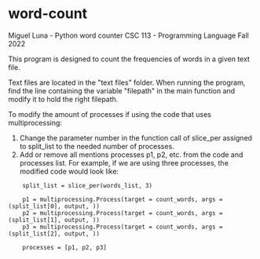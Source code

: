 # word-count
Miguel Luna - Python word counter
CSC 113 - Programming Language Fall 2022

This program is designed to count the frequencies of words in a given text file.

Text files are located in the "text files" folder. When running the program, find the line containing the variable "filepath" in the main function and
modify it to hold the right filepath.

To modify the amount of processes if using the code that uses multiprocessing:
1. Change the parameter number in the function call of slice_per assigned to split_list
to the needed number of processes.
2. Add or remove all mentions processes p1, p2, etc. from the code and processes list.
For example, if we are using three processes, the modified code would look like:
```
    split_list = slice_per(words_list, 3)

    p1 = multiprocessing.Process(target = count_words, args = (split_list[0], output, ))
    p2 = multiprocessing.Process(target = count_words, args = (split_list[1], output, ))
    p3 = multiprocessing.Process(target = count_words, args = (split_list[2], output, )) 
    
    processes = [p1, p2, p3]
```
